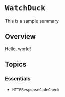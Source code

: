 # ``WatchDuck``

This is a sample summary

## Overview

Hello, world!

## Topics

### Essentials

- ``HTTPResponseCodeCheck``
